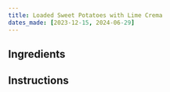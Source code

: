 ```yaml
---
title: Loaded Sweet Potatoes with Lime Crema
dates_made: [2023-12-15, 2024-06-29]
---
```


## Ingredients

## Instructions
